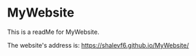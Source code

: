 # MyWebsite
This is a readMe for MyWebsite.

The website's address is: https://shalevf6.github.io/MyWebsite/
